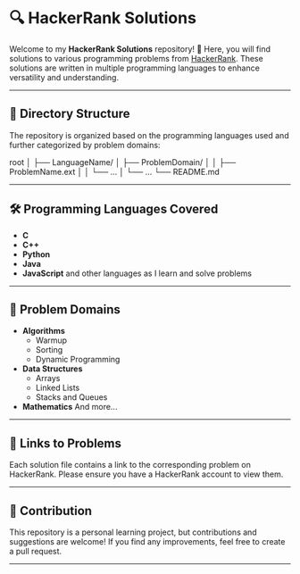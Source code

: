# 🔍 HackerRank Solutions

Welcome to my **HackerRank Solutions** repository! 🎉 Here, you will find solutions to various programming problems from [HackerRank](https://www.hackerrank.com). These solutions are written in multiple programming languages to enhance versatility and understanding.

---

## 📂 Directory Structure

The repository is organized based on the programming languages used and further categorized by problem domains:

root │ ├── LanguageName/ │ ├── ProblemDomain/ │ │ ├── ProblemName.ext │ │ └── ... │ └── ... └── README.md

---

## 🛠️ Programming Languages Covered

- **C**
- **C++**
- **Python**
- **Java**
- **JavaScript**
 and other languages as I learn and solve problems

---

## 📜 Problem Domains

- **Algorithms**
  - Warmup
  - Sorting
  - Dynamic Programming
- **Data Structures**
  - Arrays
  - Linked Lists
  - Stacks and Queues
- **Mathematics**
And more...

---

## 🔗 Links to Problems

Each solution file contains a link to the corresponding problem on HackerRank. Please ensure you have a HackerRank account to view them.

---

## 🤝 Contribution

This repository is a personal learning project, but contributions and suggestions are welcome! If you find any improvements, feel free to create a pull request.

---
